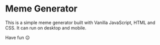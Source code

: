 # Meme Generator

This is a simple meme generator built with Vanilla JavaScript, HTML and CSS. It can run on desktop and mobile.

Have fun 😉